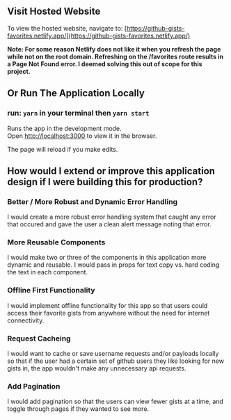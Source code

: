 ## Visit Hosted Website
To view the hosted website, navigate to: [https://github-gists-favorites.netlify.app/](https://github-gists-favorites.netlify.app/)

**Note: For some reason Netlify does not like it when you refresh the page while not on the root domain. Refreshing on the /favorites route results in a Page Not Found error. I deemed solving this out of scope for this project.**

## Or Run The Application Locally


### run: `yarn` in your terminal then `yarn start`

Runs the app in the development mode.\
Open [http://localhost:3000](http://localhost:3000) to view it in the browser.

The page will reload if you make edits.

##  How would I extend or improve this application design if I were building this for production?

### Better / More Robust and Dynamic Error Handling

I would create a more robust error handling system that caught any error that occured and gave the user a clean alert message noting that error.

### More Reusable Components

I would make two or three of the components in this application more dynamic and reusable. I would pass in props for text copy vs. hard coding the text in each component. 

### Offline First Functionality

I would implement offline functionality for this app so that users could access their favorite gists from anywhere without the need for internet connectivity.

### Request Cacheing

I would want to cache or save username requests and/or payloads locally so that if the user had a certain set of github users they like looking for new gists in, the app wouldn't make any unnecessary api requests.

### Add Pagination

I would add pagination so that the users can view fewer gists at a time, and toggle through pages if they wanted to see more.
